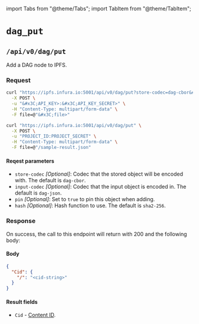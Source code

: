 import Tabs from "@theme/Tabs";
import TabItem from "@theme/TabItem";

# `dag_put`

## `/api/v0/dag/put`

Add a DAG node to IPFS.

### Request

<Tabs>
  <TabItem value="Syntax" label="Syntax" default>

```bash
curl "https://ipfs.infura.io:5001/api/v0/dag/put?store-codec=dag-cbor&#x26;input-codec=dag-json&#x26;pin=&#x3C;value>&#x26;hash=sha2-256" \
  -X POST \
  -u "&#x3C;API_KEY>:&#x3C;API_KEY_SECRET>" \
  -H "Content-Type: multipart/form-data" \
  -F file=@"&#x3C;file>"
```

  </TabItem>
  <TabItem value="Example" label="Example" >

```bash
curl "https://ipfs.infura.io:5001/api/v0/dag/put" \
  -X POST \
  -u "PROJECT_ID:PROJECT_SECRET" \
  -H "Content-Type: multipart/form-data" \
  -F file=@"/sample-result.json"
```

  </TabItem>
</Tabs>

#### Reqest parameters

- `store-codec` _\[Optional]_: Codec that the stored object will be encoded with. The default is `dag-cbor`.
- `input-codec` _\[Optional]_: Codec that the input object is encoded in. The default is `dag-json`.
- `pin` _\[Optional]_: Set to `true` to pin this object when adding.
- `hash` _\[Optional]_: Hash function to use. The default is `sha2-256`.

### Response

On success, the call to this endpoint will return with 200 and the following body:

#### Body

```json
{
  "Cid": {
    "/": "<cid-string>"
  }
}
```

#### Result fields

- `Cid` - [Content ID](https://github.com/multiformats/cid).
